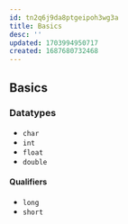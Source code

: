 ```yaml
---
id: tn2q6j9da8ptgeipoh3wg3a
title: Basics
desc: ''
updated: 1703994950717
created: 1687680732468
---
```

## Basics

### Datatypes

- `char`
- `int`
- `float`
- `double`

#### Qualifiers

- `long`
- `short`
